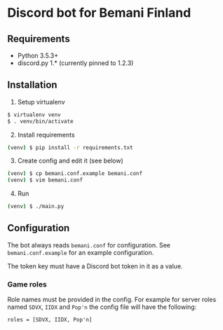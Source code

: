# Discord bot for Bemani Finland

## Requirements
* Python 3.5.3+
* discord.py 1.* (currently pinned to 1.2.3)

## Installation
1. Setup virtualenv
```bash
$ virtualenv venv
$ . venv/bin/activate
```
2. Install requirements
```bash
(venv) $ pip install -r requirements.txt
```
3. Create config and edit it (see below)
```bash
(venv) $ cp bemani.conf.example bemani.conf
(venv) $ vim bemani.conf
```
4. Run
```bash
(venv) $ ./main.py
```

## Configuration
The bot always reads `bemani.conf` for configuration. See `bemani.conf.example` for an example configuration.

The token key must have a Discord bot token in it as a value.

### Game roles
Role names must be provided in the config. For example for server roles named `SDVX`, `IIDX` and `Pop'n` the config file will have the following:
```
roles = [SDVX, IIDX, Pop'n]
```
